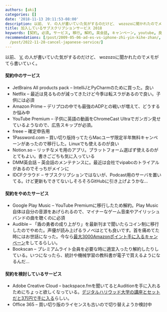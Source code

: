 ```yaml
---
authors: [aki]
categories: []
date: '2018-11-13 20:11:53-08:00'
description: 以前、 V. の人が書いていた気がするのだけど、 wozozoに聞かれたのでメモがてら書いていく。
title: 加入しているサブスクリプションサービス 2018
keywords: [契約, 必須, サービス, 移行, 解約, 英会話, キャンペーン, youtube, 良い, 子供]
recommendations: [/post/2009-05-06-ad-es-vs-iphone-zhi-yin-kihe-zhan/, /post/2016-12-21-number-eigo-tosi-aruihazi-chi-tinoye-wu-wai-huo-dong-nosok-kefang/,
  /post/2022-11-28-cancel-japanese-service/]
---
```


以前、 [V.](https://medium.com/u/f0ab18163247) の人が書いていた気がするのだけど、 wozozoに聞かれたのでメモがてら書いていく。

#### 契約中のサービス

*   JetBrains All products pack – IntelliJとPyCharmのために買った。良い
*   Netflix – 最近は見るものが減ってきたけど今季は転スラがあるので良い。子供には必須
*   Amazon Prime – デリプロの中でも最強のADPとの戦いが増えて、どうするか悩み中
*   YouTube Premium – 子供に英語の動画をChromeCast Ultraでガンガン見せているようなので、広告スキップが必須。
*   freee – 確定申告用
*   1Password.com – 買い切り版持ってたらMacユーザ限定半年無料キャンペーンがあったので移行した。Linuxでも使えるのが良い
*   Notion.so – リッチなメモ用のアプリ。プラットフォーム選ばず使えるのがとてもよい。書きごごちも気に入っている
*   DMM英会話 – 英会話のメンテナンスに。最近は会社でvipabcのトライアルがあるのでそっちがメインに
*   IDCFクラウド – サブスクリプションではないが、Podcast用のサーバを置いてる。けど更新もできてないしそろそろGitHubに引き上げようかな…

#### 契約をやめたサービス

*   Google Play Music – YouTube Premiumに移行したため解約。Play Music自体は自分の音源をあげられるので、マイナーなゲーム音楽やアイリッシュバンドの曲を聴くのに必須
*   Audible – 「盾の勇者の成り上がり」を最新刊まで聞いたらコイン制に移行したのでやめた。声優が読み上げるラノベはとても良いです。首を痛めてた時にはお世話になった。今なら[最大3000Amazonポイント手に入るキャンペーン](https://amzn.to/2PvEHJv)をしてるらしい。
*   Bookscan – プレミアムライト会員を必要な時に適宜入ったり解約したりしている。いつになったら、統計や機械学習の教科書が電子で買えるようになるんだ…

#### 契約を検討しているサービス

*   Adobe Creative Cloud – backspace.fmを聞いてるとAuditionを手に入れるためにちょっと欲しくなっている。[デジタルハリウッド大学の講座とセットだと3万円で手に入る](https://online.dhw.co.jp/course/adobe/)らしい。
*   Office 365 – 買い切り版のライセンスも古いので切り替えようか検討中